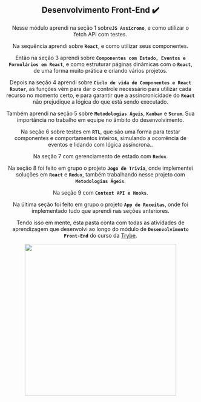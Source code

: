 <div align="center">
  
## Desenvolvimento Front-End :heavy_check_mark:

 Nesse módulo aprendi na seção 1 sobre<strong>`JS Assícrono`</strong>, e como utilizar o fetch API com testes. 
  
 Na sequência aprendi sobre <strong>`React`</strong>, e como utilizar seus componentes.
 
  Então na seção 3 aprendi sobre <strong>`Componentes com Estado, Eventos e Formulários em React`</strong>, e como estruturar páginas dinâmicas com o  <strong>`React`</strong>, de uma forma muito prática e criando vários projetos. 
 
  Depois na seção 4 aprendi sobre <strong>`Ciclo de vida de Componentes e React Router`</strong>, as funções vêm para dar o controle necessário para utilizar cada recurso no momento certo, e para garantir que a assincronicidade do <strong>`React`</strong> não prejudique a lógica do que está sendo executado. 
  
  Também aprendi na seção 5 sobre <strong>`Metodologias Ágeis`</strong>, <strong>`Kanban`</strong> e <strong>`Scrum`</strong>. Sua importância no trabalho em equipe no âmbito do desenvolvimento. 
 
  Na seção 6 sobre testes em <strong>`RTL`</strong>, que são uma forma para testar componentes e comportamentos inteiros, simulando a ocorrência de eventos e lidando com lógica assíncrona.. 
 
  Na seção 7 com gerenciamento de estado com <strong>`Redux`</strong>. 
 
  Na seção 8 foi feito em grupo o projeto <strong>`Jogo de Trivia`</strong>, onde implementei soluções em <strong>`React`</strong> e <strong>`Redux`</strong>, também trabalhando nesse projeto com <strong>`Metodologias Ágeis`</strong>.
  
  Na seção 9 com <strong>`Context API e Hooks`</strong>. 
   
  Na última seção foi feito em grupo o projeto <strong>`App de Receitas`</strong>, onde foi implementado tudo que aprendi nas seções anteriores. 

 Tendo isso em mente, esta pasta conta com todas as atividades de aprendizagem que desenvolvi ao longo do módulo de <strong>`Desenvolvimento Front-End`</strong> do curso da [Trybe](https://www.betrybe.com/).
</div>   

<div align="center">
<img src="https://user-images.githubusercontent.com/109007554/204111819-bfed67cc-8cb9-4496-b6f8-fe611a889e8d.png" width="400">
</div>

